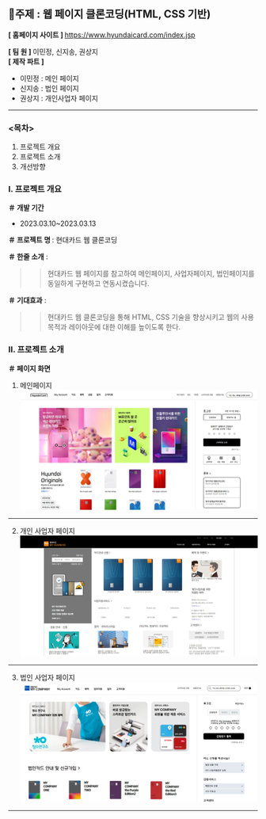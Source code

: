 
## 📸주제 : 웹 페이지 클론코딩(HTML, CSS 기반)
<strong> [ 홈페이지 사이트 ] </strong>  https://www.hyundaicard.com/index.jsp

<strong> [ 팀 원 ] </strong>
이민정, 신지송, 권상지 <br>
<strong> [ 제작 파트 ] </strong> <br>
  * 이민정 : 메인 페이지 <br>
  * 신지송 : 법인 페이지 <br>
  * 권상지 : 개인사업자 페이지
<hr> 

### <목차>
1. 프로젝트 개요
2. 프로젝트 소개
3. 개선방향

<h3>Ⅰ. 프로젝트 개요 </h3>

<strong> ＃ 개발 기간 </strong> <br>
- 2023.03.10~2023.03.13

<strong> ＃ 프로젝트 명 </strong> : 현대카드 웹 클론코딩

<strong> ＃ 한줄 소개</strong> : 
>> 현대카드 웹 페이지를 참고하여 메인페이지, 사업자페이지, 법인페이지를 동일하게 구현하고 연동시켰습니다.

<strong> ＃ 기대효과</strong> : 
>> 현대카드 웹 클론코딩을 통해 HTML, CSS 기술을 향상시키고 웹의 사용목적과 레이아웃에 대한 이해를 높이도록 한다.

<h3> Ⅱ. 프로젝트 소개 </h3>


<strong>＃ 페이지 화면</strong>

1) 메인페이지
![Alt text](/img/mainpage.JPG)
----
2) 개인 사업자 페이지
 ![Alt text](/img/privatepage.JPG)
 ----
3) 법인 사업자 페이지
![Alt text](/img/companypage.JPG)
----
